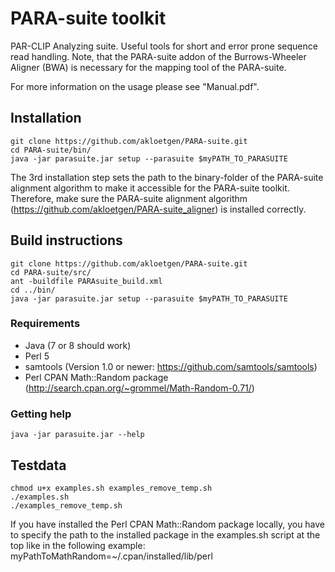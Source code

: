 # PARA-suite toolkit
PAR-CLIP Analyzing suite. Useful tools for short and error prone sequence read handling. Note, that the PARA-suite addon of the Burrows-Wheeler Aligner (BWA) is necessary for the mapping tool of the PARA-suite.

For more information on the usage please see "Manual.pdf".

## Installation
	git clone https://github.com/akloetgen/PARA-suite.git
	cd PARA-suite/bin/
	java -jar parasuite.jar setup --parasuite $myPATH_TO_PARASUITE

The 3rd installation step sets the path to the binary-folder of the PARA-suite alignment algorithm to make it accessible for the PARA-suite toolkit. Therefore, make sure the PARA-suite alignment algorithm (https://github.com/akloetgen/PARA-suite_aligner) is installed correctly.

## Build instructions
	git clone https://github.com/akloetgen/PARA-suite.git
	cd PARA-suite/src/
	ant -buildfile PARAsuite_build.xml
	cd ../bin/
	java -jar parasuite.jar setup --parasuite $myPATH_TO_PARASUITE

### Requirements
- Java (7 or 8 should work)
- Perl 5
- samtools (Version 1.0 or newer: https://github.com/samtools/samtools) 
- Perl CPAN Math::Random package (http://search.cpan.org/~grommel/Math-Random-0.71/)

### Getting help
	java -jar parasuite.jar --help

## Testdata
	chmod u+x examples.sh examples_remove_temp.sh
	./examples.sh
	./examples_remove_temp.sh

If you have installed the Perl CPAN Math::Random package locally, you have to specify the path to the installed package in the examples.sh script at the top like in the following example:
	myPathToMathRandom=~/.cpan/installed/lib/perl
	
